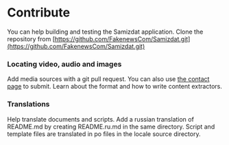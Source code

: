 # Contribute

You can help building and testing the Samizdat application. Clone the repository from 
[https://github.com/FakenewsCom/Samizdat.git](https://github.com/FakenewsCom/Samizdat.git)

### Locating video, audio and images

Add media sources with a git pull request. You can also use [the contact page](../contact/) to submit. 
Learn about the format and how to write content extractors.

### Translations

Help translate documents and scripts. Add a russian translation of README.md by creating README.ru.md in the same
directory. Script and template files are translated in po files in the locale source directory.